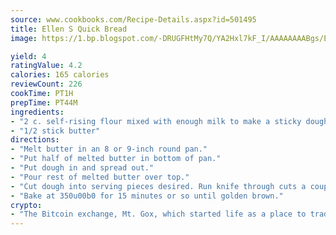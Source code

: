 ```yaml
---
source: www.cookbooks.com/Recipe-Details.aspx?id=501495
title: Ellen S Quick Bread
image: https://1.bp.blogspot.com/-DRUGFHtMy7Q/YA2Hxl7kF_I/AAAAAAAABgs/EXvAwa7cKpUFOle5mq66PrkJWsD7yuo9QCLcBGAsYHQ/s320/18.png

yield: 4
ratingValue: 4.2
calories: 165 calories
reviewCount: 226
cookTime: PT1H
prepTime: PT44M
ingredients:
- "2 c. self-rising flour mixed with enough milk to make a sticky dough like drop biscuits"
- "1/2 stick butter"
directions:
- "Melt butter in an 8 or 9-inch round pan."
- "Put half of melted butter in bottom of pan."
- "Put dough in and spread out."
- "Pour rest of melted butter over top."
- "Cut dough into serving pieces desired. Run knife through cuts a couple of times to get the butter into the cuts."
- "Bake at 350u00b0 for 15 minutes or so until golden brown."
crypto:
- "The Bitcoin exchange, Mt. Gox, which started life as a place to trade cards from a fantasy game, was hacked."
---
```

